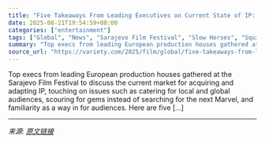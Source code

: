```yaml
---
title: "Five Takeaways From Leading Executives on Current State of IP: ‘Ignore’ the Market, Genre Is King, Don’t Chase the ‘Next Marvel’"
date: 2025-08-21T19:54:59+08:00
categories: ["entertainment"]
tags: ["Global", "News", "Sarajevo Film Festival", "Slow Horses", "Squid Game"]
summary: "Top execs from leading European production houses gathered at the Sarajevo Film Festival to discuss the current market for acquiring and adapting IP, touching on issues such as catering for local and "
source_url: "https://variety.com/2025/film/global/five-takeaways-from-leading-executives-on-ip-1236494020/"
---
```


Top execs from leading European production houses gathered at the Sarajevo Film Festival to discuss the current market for acquiring and adapting IP, touching on issues such as catering for local and global audiences, scouring for gems instead of searching for the next Marvel, and familiarity as a way in for audiences. Here are five [&#8230;]

---

*来源: [原文链接](https://variety.com/2025/film/global/five-takeaways-from-leading-executives-on-ip-1236494020/)*
